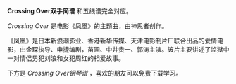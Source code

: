 

**Crossing Over双手简谱** 和五线谱完全对应。

_Crossing Over_ 是电影《凤凰》的主题曲，由神思者创作。

《凤凰》是日本新浪潮影业、香港新华传媒、天津电影制片厂联合出品的爱情电影，由金琛执导、申捷编剧，苗圃、中井贵一、郭涛主演。该片主要讲述了监狱中一对情侣男犯刘浪和女犯周红的相爱故事。

下方是 _Crossing Over钢琴谱_ ，喜欢的朋友可以免费下载学习。

